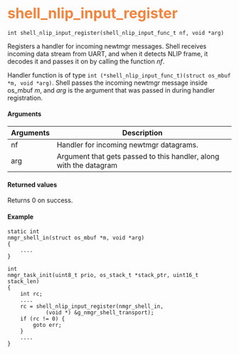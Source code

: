 ## <font color="#F2853F" style="font-size:24pt"> shell_nlip_input_register </font>

```no-highlight
int shell_nlip_input_register(shell_nlip_input_func_t nf, void *arg)
```

Registers a handler for incoming newtmgr messages. Shell receives incoming data stream from UART, and when it detects NLIP frame, it decodes it and passes it on by calling the function *nf*.

Handler function is of type `int (*shell_nlip_input_func_t)(struct os_mbuf *m, void *arg)`. Shell passes the incoming newtmgr message inside os_mbuf *m*, and *arg* is the argument that was passed in during handler registration.

#### Arguments

| Arguments | Description |
|-----------|-------------|
| nf | Handler for incoming newtmgr datagrams.  |
| arg | Argument that gets passed to this handler, along with the datagram |

#### Returned values

Returns 0 on success.

#### Example

```no-highlight
static int
nmgr_shell_in(struct os_mbuf *m, void *arg)
{
    ....
}

int 
nmgr_task_init(uint8_t prio, os_stack_t *stack_ptr, uint16_t stack_len)
{
    int rc;
    ....
    rc = shell_nlip_input_register(nmgr_shell_in, 
            (void *) &g_nmgr_shell_transport);
    if (rc != 0) {
        goto err;
    }
    ....
}
```
